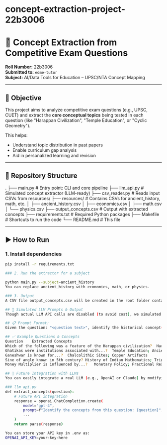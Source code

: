 # concept-extraction-project-22b3006
# 🧠 Concept Extraction from Competitive Exam Questions

**Roll Number:** 22b3006  
**Submitted to:** `edme-tutor`  
**Subject:** AI/Data Tools for Education – UPSC/NTA Concept Mapping

---

## 📌 Objective

This project aims to analyze competitive exam questions (e.g., UPSC, CUET) and extract the **core conceptual topics** being tested in each question (like "Harappan Civilization", "Temple Education", or "Cyclic Geometry").

This helps:
- Understand topic distribution in past papers
- Enable curriculum gap analysis
- Aid in personalized learning and revision

---

## 📁 Repository Structure

.
├── main.py # Entry point: CLI and core pipeline
├── llm_api.py # Simulated concept extractor (LLM-ready)
├── csv_reader.py # Reads input CSVs from resources/
├── resources/ # Contains CSVs for ancient_history, math, etc.
│ ├── ancient_history.csv
│ ├── economics.csv
│ ├── math.csv
│ └── physics.csv
├── output_concepts.csv # Output with extracted concepts
├── requirements.txt # Required Python packages
├── Makefile # Shortcuts to run the code
└── README.md # This file


---

## ▶️ How to Run

### 1. Install dependencies
```bash
pip install -r requirements.txt

### 2. Run the extractor for a subject

python main.py --subject=ancient_history
You can replace ancient_history with economics, math, or physics.

### 3. Output
A CSV file output_concepts.csv will be created in the root folder containing extracted concepts.

## 🧪 Simulated LLM Prompts & Output
Though actual LLM API calls are disabled (to avoid cost), we simulated results using a manual prompt format:

## 📋 Prompt Format:
Given the question: "<question text>", identify the historical concept(s) this question is based on.

## ✅ Example Questions & Concepts
Question	Extracted Concepts
Which of the following was a feature of the Harappan civilization?	Harappan Civilization; Urban Planning
Ghatikas were institutions associated with...?	Temple Education; Ancient Learning
Ganeshwar is known for...?	Chalcolithic Sites; Copper Artifacts
Sine of angle known in 5th century?	History of Indian Mathematics; Trigonometry
Money Multiplier is influenced by...?	Monetary Policy; Fractional Reserve Banking

## 🤖 Future Integration with LLMs
You can easily integrate a real LLM (e.g., OpenAI or Claude) by modifying the extract_concepts function in llm_api.py:

### llm_api.py
def extract_concepts(question):
    # Future API integration
    response = openai.ChatCompletion.create(
        model="gpt-4",
        prompt=f"Identify the concepts from this question: {question}",
        ...
    )
    return parse(response)

You can store your API key in .env as:
OPENAI_API_KEY=your-key-here



